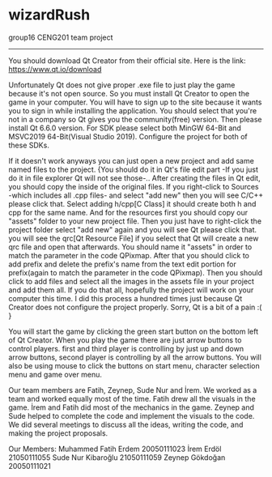 # wizardRush
group16 CENG201 team project

-----------------------------------------------------------------------------

 You should download Qt Creator from their official site. Here is the link: https://www.qt.io/download

 Unfortunately Qt does not give proper .exe file to just play the game because it's not open source. So you must install Qt Creator to open the game in your computer.
 You will have to sign up to the site because it wants you to sign in while installing the application. You should select that you're not in a company so Qt gives you the community(free) version.
 Then please install Qt 6.6.0 version. For SDK please select both MinGW 64-Bit and MSVC2019 64-Bit(Visual Studio 2019). Configure the project for both of these SDKs. 

 If it doesn't work anyways you can just open a new project and add same named files to the project. {You should do it in Qt's file edit part -If you just do it in file explorer Qt will not see those-.. After creating the files in Qt edit, you should copy the inside of the original files.
 If you right-click to Sources -which includes all .cpp files- and select "add new" then you will see C/C++ please click that. Select adding h/cpp[C Class] it should create both h and cpp for the same name.
 And for the resources first you should copy our "assets" folder to your new project file. Then you just have to right-click the project folder select "add new" again and you will see Qt please click that. you will see the qrc[Qt Resource File] if you select that Qt will create a new qrc file and open that afterwards. You should name it "assets" in order to match the parameter in the code QPixmap. After that you should click to add prefix and delete the prefix's name from the text edit portion for prefix(again to match the parameter in the code QPixmap). Then you should click to add files and select all the images in the assets file in your project and add them all. If you do that all, hopefully the project will work on your computer this time. I did this process a hundred times just because Qt Creator does not configure the project properly. Sorry, Qt is a bit of a pain :( } 

 You will start the game by clicking the green start button on the bottom left of Qt Creator. When you play the game there are just arrow buttons to control players. first and third player is controlling by just up and down arrow buttons, second player is controlling by all the arrow buttons. You will also be using mouse to click the buttons on start menu, character selection menu and game over menu.

 Our team members are Fatih, Zeynep, Sude Nur and İrem. We worked as a team and worked equally most of the time. Fatih drew all the visuals in the game. İrem and Fatih did most of the mechanics in the game. Zeynep and Sude helped to complete the code and implement the visuals to the code. We did several meetings to discuss all the ideas, writing the code, and making the project proposals.

 Our Members:
 Muhammed Fatih Erdem 20050111023
 İrem Erdöl 21050111055
 Sude Nur Kibaroğlu 21050111059
 Zeynep Gökdoğan 20050111021
 
